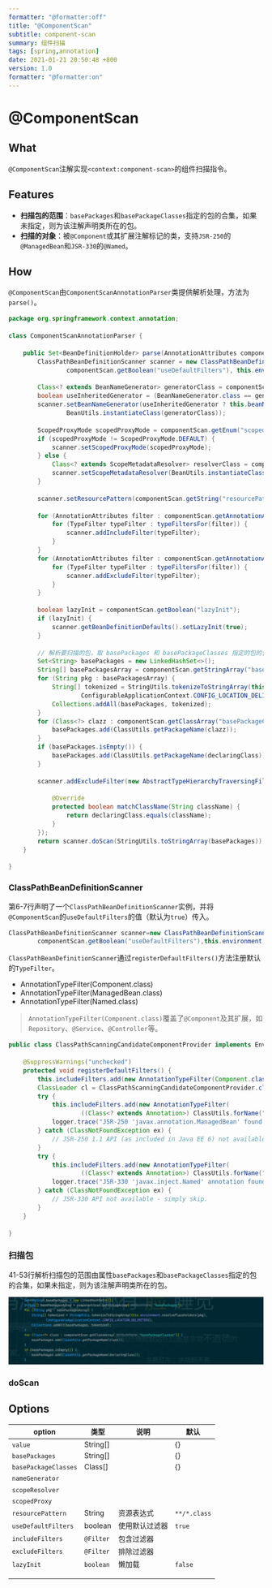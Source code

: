 ```yaml
---
formatter: "@formatter:off"
title: "@ComponentScan"
subtitle: component-scan 
summary: 组件扫描
tags: [spring,annotation] 
date: 2021-01-21 20:50:48 +800 
version: 1.0
formatter: "@formatter:on"
---
```


# @ComponentScan

## What

`@ComponentScan`注解实现`<context:component-scan>`的组件扫描指令。

## Features

* **扫描包的范围**：`basePackages`和`basePackageClasses`指定的包的合集，如果未指定，则为该注解声明类所在的包。
* **扫描的对象**：被`@Component`或其扩展注解标记的类，支持`JSR-250`的`@ManagedBean`和`JSR-330`的`@Named`。

## How

`@ComponentScan`由`ComponentScanAnnotationParser`类提供解析处理，方法为`parse()`。

```java
package org.springframework.context.annotation;

class ComponentScanAnnotationParser {

    public Set<BeanDefinitionHolder> parse(AnnotationAttributes componentScan, final String declaringClass) {
        ClassPathBeanDefinitionScanner scanner = new ClassPathBeanDefinitionScanner(this.registry,
                componentScan.getBoolean("useDefaultFilters"), this.environment, this.resourceLoader);

        Class<? extends BeanNameGenerator> generatorClass = componentScan.getClass("nameGenerator");
        boolean useInheritedGenerator = (BeanNameGenerator.class == generatorClass);
        scanner.setBeanNameGenerator(useInheritedGenerator ? this.beanNameGenerator :
                BeanUtils.instantiateClass(generatorClass));

        ScopedProxyMode scopedProxyMode = componentScan.getEnum("scopedProxy");
        if (scopedProxyMode != ScopedProxyMode.DEFAULT) {
            scanner.setScopedProxyMode(scopedProxyMode);
        } else {
            Class<? extends ScopeMetadataResolver> resolverClass = componentScan.getClass("scopeResolver");
            scanner.setScopeMetadataResolver(BeanUtils.instantiateClass(resolverClass));
        }

        scanner.setResourcePattern(componentScan.getString("resourcePattern"));

        for (AnnotationAttributes filter : componentScan.getAnnotationArray("includeFilters")) {
            for (TypeFilter typeFilter : typeFiltersFor(filter)) {
                scanner.addIncludeFilter(typeFilter);
            }
        }
        for (AnnotationAttributes filter : componentScan.getAnnotationArray("excludeFilters")) {
            for (TypeFilter typeFilter : typeFiltersFor(filter)) {
                scanner.addExcludeFilter(typeFilter);
            }
        }

        boolean lazyInit = componentScan.getBoolean("lazyInit");
        if (lazyInit) {
            scanner.getBeanDefinitionDefaults().setLazyInit(true);
        }

        // 解析要扫描的包，取 basePackages 和 basePackageClasses 指定的包的合集，如果未指定，则取 declaringClass 所在的包。
        Set<String> basePackages = new LinkedHashSet<>();
        String[] basePackagesArray = componentScan.getStringArray("basePackages");
        for (String pkg : basePackagesArray) {
            String[] tokenized = StringUtils.tokenizeToStringArray(this.environment.resolvePlaceholders(pkg),
                    ConfigurableApplicationContext.CONFIG_LOCATION_DELIMITERS);
            Collections.addAll(basePackages, tokenized);
        }
        for (Class<?> clazz : componentScan.getClassArray("basePackageClasses")) {
            basePackages.add(ClassUtils.getPackageName(clazz));
        }
        if (basePackages.isEmpty()) {
            basePackages.add(ClassUtils.getPackageName(declaringClass));
        }

        scanner.addExcludeFilter(new AbstractTypeHierarchyTraversingFilter(false, false) {

            @Override
            protected boolean matchClassName(String className) {
                return declaringClass.equals(className);
            }
        });
        return scanner.doScan(StringUtils.toStringArray(basePackages));
    }

}
```

### ClassPathBeanDefinitionScanner

第6-7行声明了一个`ClassPathBeanDefinitionScanner`实例，并将`@ComponentScan`的`useDefaultFilters`的值（默认为`true`）传入。

```java
ClassPathBeanDefinitionScanner scanner=new ClassPathBeanDefinitionScanner(this.registry,
        componentScan.getBoolean("useDefaultFilters"),this.environment,this.resourceLoader);
```

`ClassPathBeanDefinitionScanner`通过`registerDefaultFilters()`方法注册默认的`TypeFilter`。

* AnnotationTypeFilter(Component.class)
* AnnotationTypeFilter(ManagedBean.class)
* AnnotationTypeFilter(Named.class)

> `AnnotationTypeFilter(Component.class)`覆盖了`@Component`及其扩展，如`Repository`、`@Service`、`@Controller`等。

```java
public class ClassPathScanningCandidateComponentProvider implements EnvironmentCapable, ResourceLoaderAware {

    @SuppressWarnings("unchecked")
    protected void registerDefaultFilters() {
        this.includeFilters.add(new AnnotationTypeFilter(Component.class));
        ClassLoader cl = ClassPathScanningCandidateComponentProvider.class.getClassLoader();
        try {
            this.includeFilters.add(new AnnotationTypeFilter(
                    ((Class<? extends Annotation>) ClassUtils.forName("javax.annotation.ManagedBean", cl)), false));
            logger.trace("JSR-250 'javax.annotation.ManagedBean' found and supported for component scanning");
        } catch (ClassNotFoundException ex) {
            // JSR-250 1.1 API (as included in Java EE 6) not available - simply skip.
        }
        try {
            this.includeFilters.add(new AnnotationTypeFilter(
                    ((Class<? extends Annotation>) ClassUtils.forName("javax.inject.Named", cl)), false));
            logger.trace("JSR-330 'javax.inject.Named' annotation found and supported for component scanning");
        } catch (ClassNotFoundException ex) {
            // JSR-330 API not available - simply skip.
        }
    }

}
```

### 扫描包

41-53行解析扫描包的范围由属性`basePackages`和`basePackageClasses`指定的包的合集，如果未指定，则为该注解声明类所在的包。

![](../../images/annotations/component-scan-packages.png)

### doScan

## Options

| option               | 类型      | 说明           | 默认         |
| -------------------- | --------- | -------------- | ------------ |
| `value`              | String[]  |                | {}           |
| `basePackages`       | String[]  |                | {}           |
| `basePackageClasses` | Class[]   |                | {}           |
| `nameGenerator`      |           |                |              |
| `scopeResolver`      |           |                |              |
| `scopedProxy`        |           |                |              |
| `resourcePattern`    | String    | 资源表达式     | `**/*.class` |
| `useDefaultFilters`  | boolean   | 使用默认过滤器 | `true`       |
| `includeFilters`     | `@Filter` | 包含过滤器     |              |
| `excludeFilters`     | `@Filter` | 排除过滤器     |              |
| `lazyInit`           | `boolean` | 懒加载         | `false`      |
|                      |           |                |              |
|                      |           |                |              |
|                      |           |                |              |

